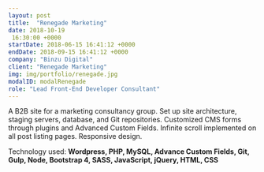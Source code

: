 ```yaml
---
layout: post
title:  "Renegade Marketing"
date: 2018-10-19
 16:30:00 +0000
startDate: 2018-06-15 16:41:12 +0000
endDate: 2018-09-15 16:41:12 +0000
company: "Binzu Digital"
client: "Renegade Marketing"
img: img/portfolio/renegade.jpg
modalID: modalRenegade
role: "Lead Front-End Developer Consultant"
---
```

A B2B site for a marketing consultancy group. Set up site architecture, staging servers, database, and Git repositories. Customized CMS forms through plugins and Advanced Custom Fields. Infinite scroll implemented on all post listing pages. Responsive design.

Technology used: **Wordpress, PHP, MySQL, Advance Custom Fields, Git, Gulp, Node, Bootstrap 4, SASS, JavaScript, jQuery, HTML, CSS**

